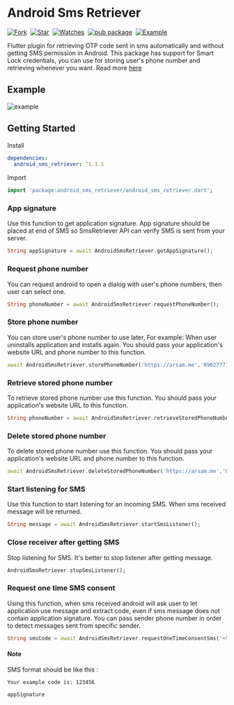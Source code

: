 # Android Sms Retriever 
[![Fork](https://img.shields.io/github/forks/arsamme/flutter-sms-retriever?style=social)](https://github.com/arsamme/flutter-sms-retriever/fork)&nbsp; [![Star](https://img.shields.io/github/stars/arsamme/flutter-sms-retriever?style=social)](https://github.com/arsamme/flutter-sms-retriever)&nbsp; [![Watches](https://img.shields.io/github/watchers/arsamme/flutter-sms-retriever?style=social)](https://github.com/arsamme/flutter-sms-retriever/)&nbsp; [![pub package](https://img.shields.io/pub/v/android_sms_retriever.svg)](https://pub.dartlang.org/packages/android_sms_retriever)&nbsp; [![Example](https://img.shields.io/badge/Example-Ex-success)](https://pub.dev/packages/android_sms_retriever/example)

Flutter plugin for retrieving OTP code sent in sms automatically and without getting SMS permission in Android. This package has support for Smart Lock credentials, you can use for storing user's phone number and retrieving whenever you want. Read more [here](https://developers.google.com/identity/sms-retriever/)

## Example
![example](https://user-images.githubusercontent.com/21082113/111798027-ecafe600-88de-11eb-902d-681bc42e2f4f.gif)


## Getting Started

Install
```yaml
dependencies:
  android_sms_retriever: ^1.1.1
```

Import
```dart
import 'package:android_sms_retriever/android_sms_retriever.dart';
```

### App signature
Use this function to get application signature. App signature should be placed at end of SMS so SmsRetriever API can verify SMS is sent from your server.
```dart
String appSignature = await AndroidSmsRetriever.getAppSignature();
```

### Request phone number
You can request android to open a dialog with user's phone numbers, then user can select one.
```dart
String phoneNumber = await AndroidSmsRetriever.requestPhoneNumber();
```

### Store phone number
You can store user's phone number to use later, For example: When user uninstalls application and installs again.
You should pass your application's website URL and phone number to this function.
```dart
await AndroidSmsRetriever.storePhoneNumber('https://arsam.me','09027777254');
```

### Retrieve stored phone number
To retrieve stored phone number use this function.
You should pass your application's website URL to this function.
```dart
String phoneNumber = await AndroidSmsRetriever.retrieveStoredPhoneNumber('https://arsam.me');
```

### Delete stored phone number
To delete stored phone number use this function.
You should pass your application's website URL and phone number to this function.
```dart
await AndroidSmsRetriever.deleteStoredPhoneNumber('https://arsam.me','09027777254');
```

### Start listening for SMS
Use this function to start listening for an incoming SMS. When sms received message will be returned.
```dart
String message = await AndroidSmsRetriever.startSmsListener();
```

### Close receiver after getting SMS
Stop listening for SMS. It's better to stop listener after getting message.
```dart
AndroidSmsRetriever.stopSmsListener();
```

### Request one time SMS consent
Using this function, when sms received android will ask user to let application use message and extract code, even if sms message does not contain application signature.
You can pass sender phone number in order to detect messages sent from specific sender.
```dart
String smsCode = await AndroidSmsRetriever.requestOneTimeConsentSms('+9850003001');
```

#### Note
SMS format should be like this :

```text
Your example code is: 123456

appSignature
```
